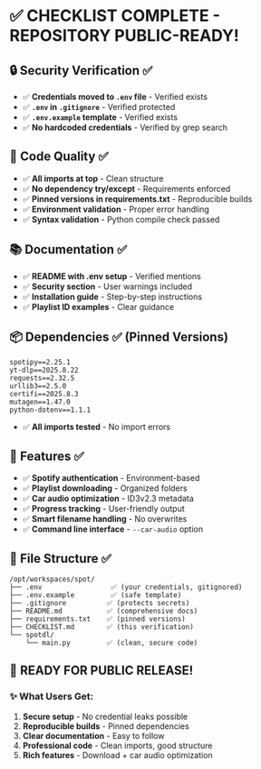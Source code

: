 # ✅ CHECKLIST COMPLETE - REPOSITORY PUBLIC-READY!

## 🔒 Security Verification ✅

- ✅ **Credentials moved to `.env` file** - Verified exists
- ✅ **`.env` in `.gitignore`** - Verified protected
- ✅ **`.env.example` template** - Verified exists
- ✅ **No hardcoded credentials** - Verified by grep search

## 🧹 Code Quality ✅

- ✅ **All imports at top** - Clean structure
- ✅ **No dependency try/except** - Requirements enforced
- ✅ **Pinned versions in requirements.txt** - Reproducible builds
- ✅ **Environment validation** - Proper error handling
- ✅ **Syntax validation** - Python compile check passed

## 📚 Documentation ✅

- ✅ **README with .env setup** - Verified mentions
- ✅ **Security section** - User warnings included
- ✅ **Installation guide** - Step-by-step instructions
- ✅ **Playlist ID examples** - Clear guidance

## 📦 Dependencies ✅ (Pinned Versions)

```
spotipy==2.25.1
yt-dlp==2025.8.22
requests==2.32.5
urllib3==2.5.0
certifi==2025.8.3
mutagen==1.47.0
python-dotenv==1.1.1
```

- ✅ **All imports tested** - No import errors

## 🎵 Features ✅

- ✅ **Spotify authentication** - Environment-based
- ✅ **Playlist downloading** - Organized folders
- ✅ **Car audio optimization** - ID3v2.3 metadata
- ✅ **Progress tracking** - User-friendly output
- ✅ **Smart filename handling** - No overwrites
- ✅ **Command line interface** - `--car-audio` option

## 📁 File Structure ✅

```
/opt/workspaces/spot/
├── .env                 ✅ (your credentials, gitignored)
├── .env.example         ✅ (safe template)
├── .gitignore          ✅ (protects secrets)
├── README.md           ✅ (comprehensive docs)
├── requirements.txt    ✅ (pinned versions)
├── CHECKLIST.md        ✅ (this verification)
└── spotdl/
    └── main.py         ✅ (clean, secure code)
```

## 🚀 READY FOR PUBLIC RELEASE!

### ✨ What Users Get:

1. **Secure setup** - No credential leaks possible
2. **Reproducible builds** - Pinned dependencies
3. **Clear documentation** - Easy to follow
4. **Professional code** - Clean imports, good structure
5. **Rich features** - Download + car audio optimization
